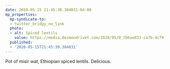 ```yaml
---
date: 2020-05-15 21:45:30.384031-04:00
mp_properties:
  mp-syndicate-to:
  - twitter_bridgy_no_link
  photo:
  - alt: Spiced lentils
    value: https://media.desmondrivet.com/2020/05/0_7b6ae033-ca7b-4cf9-b3f7-708492f24706.jpg
  published:
  - '2020-05-15T21:45:30.384031'
---
```


Pot of misir wat, Ethiopian spiced lentils. Delicious.